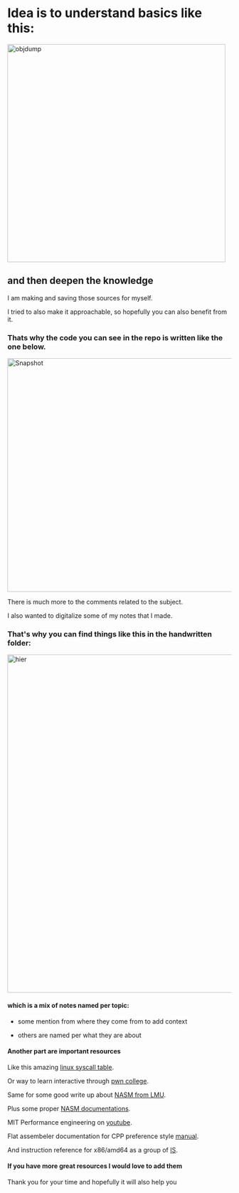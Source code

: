# Idea is to understand basics like this:
<img width="490" alt="objdump" src="https://github.com/user-attachments/assets/8a670518-189d-486d-9703-cd0134217941" />

## and then deepen the knowledge

I am making and saving those sources for myself.

I tried to also make it approachable, so hopefully you can also benefit from it.
 
### Thats why the code you can see in the repo is written like the one below.

<img width="525" alt="Snapshot" src="https://github.com/user-attachments/assets/12cf27d4-60c3-49c3-b217-92d791cbc214" />

There is much more to the comments related to the subject.

I also wanted to digitalize some of my notes that I made.

### That's why you can find things like this in the handwritten folder:

<img width="760" alt="hier" src="https://github.com/user-attachments/assets/89523442-f08f-485f-9856-e6161a61fd24" />

#### which is a mix of notes named per topic:

- some mention from where they come from to add context

- others are named per what they are about

#### Another part are important resources

Like this amazing [linux syscall table](https://blog.rchapman.org/posts/Linux_System_Call_Table_for_x86_64/).

Or way to learn interactive through [pwn college](https://pwn.college/computing-101/).

Same for some good write up about [NASM from LMU](https://cs.lmu.edu/~ray/notes/nasmtutorial/).

Plus some proper [NASM documentations](https://www.nasm.us/xdoc/2.16.03/nasmdoc.pdf).

MIT Performance engineering on [youtube](https://www.youtube.com/watch?v=wt7a5BOztuM&list=PLUl4u3cNGP63VIBQVWguXxZZi0566y7Wf&index=5).

Flat assembeler documentation for CPP preference style [manual](https://flatassembler.net/docs.php?article=manual).

And instruction reference for x86/amd64 as a group of [IS](https://www.felixcloutier.com/x86/).

#### If you have more great resources I would love to add them

Thank you for your time and hopefully it will also help you
